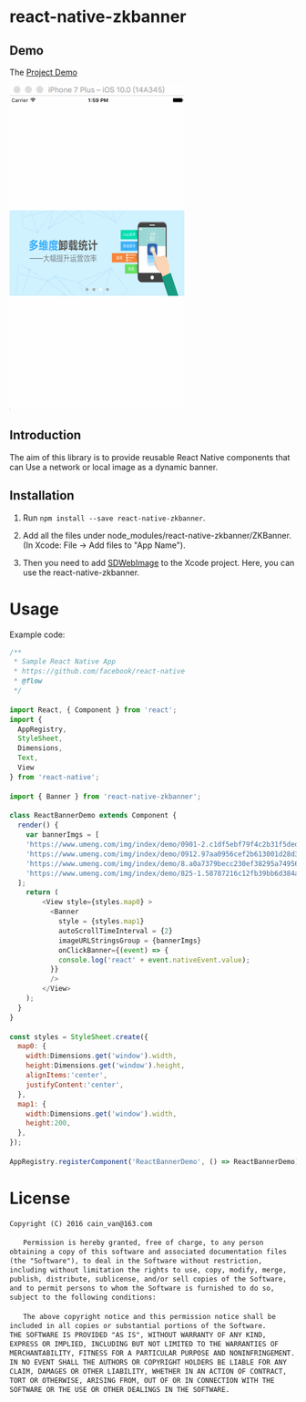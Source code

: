 # react-native-zkbanner



## Demo
The [Project Demo](https://github.com/cainvan/ReactBannerDemo)


![Image](https://github.com/cainvan/ReactBannerDemo/blob/master/image/demoImage.gif)

## Introduction

The aim of this library is to provide reusable React Native components that can Use a network or local image as a dynamic banner.

## Installation

1. Run `npm install --save react-native-zkbanner`.

2. Add all the files under node_modules/react-native-zkbanner/ZKBanner. (In Xcode: File -> Add files to "App Name").

3. Then you need to add [SDWebImage](https://github.com/rs/SDWebImage) to the Xcode project. Here, you can use the react-native-zkbanner.


# Usage

Example code:

```JavaScript
/**
 * Sample React Native App
 * https://github.com/facebook/react-native
 * @flow
 */

import React, { Component } from 'react';
import {
  AppRegistry,
  StyleSheet,
  Dimensions,
  Text,
  View
} from 'react-native';

import { Banner } from 'react-native-zkbanner';

class ReactBannerDemo extends Component {
  render() {
    var bannerImgs = [
    'https://www.umeng.com/img/index/demo/0901-2.c1df5ebf79f4c2b31f5ded9b13970826.png',
    'https://www.umeng.com/img/index/demo/0912.97aa0956cef2b613001d28d394eb4bd0.png',
    'https://www.umeng.com/img/index/demo/8.a0a7379becc230ef38295a74956ec8f2.png',
    'https://www.umeng.com/img/index/demo/825-1.58787216c12fb39bb6d384ad4d278037.jpg'
  ];
    return (
        <View style={styles.map0} >
          <Banner
            style = {styles.map1}
            autoScrollTimeInterval = {2}
            imageURLStringsGroup = {bannerImgs}
            onClickBanner={(event) => {
            console.log('react' + event.nativeEvent.value);
          }}
          />
        </View>
    );
  }
}

const styles = StyleSheet.create({
  map0: {
    width:Dimensions.get('window').width,
    height:Dimensions.get('window').height,
    alignItems:'center',
    justifyContent:'center',
  },
  map1: {
    width:Dimensions.get('window').width,
    height:200,
  },
});

AppRegistry.registerComponent('ReactBannerDemo', () => ReactBannerDemo);

```
# License
```
Copyright (C) 2016 cain_van@163.com

　　Permission is hereby granted, free of charge, to any person obtaining a copy of this software and associated documentation files (the "Software"), to deal in the Software without restriction, including without limitation the rights to use, copy, modify, merge, publish, distribute, sublicense, and/or sell copies of the Software, and to permit persons to whom the Software is furnished to do so, subject to the following conditions:
　　
　　The above copyright notice and this permission notice shall be included in all copies or substantial portions of the Software.
THE SOFTWARE IS PROVIDED "AS IS", WITHOUT WARRANTY OF ANY KIND, EXPRESS OR IMPLIED, INCLUDING BUT NOT LIMITED TO THE WARRANTIES OF MERCHANTABILITY, FITNESS FOR A PARTICULAR PURPOSE AND NONINFRINGEMENT. IN NO EVENT SHALL THE AUTHORS OR COPYRIGHT HOLDERS BE LIABLE FOR ANY CLAIM, DAMAGES OR OTHER LIABILITY, WHETHER IN AN ACTION OF CONTRACT, TORT OR OTHERWISE, ARISING FROM, OUT OF OR IN CONNECTION WITH THE SOFTWARE OR THE USE OR OTHER DEALINGS IN THE SOFTWARE.
```
